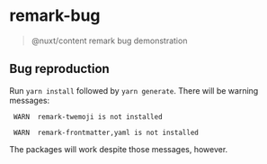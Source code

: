 # remark-bug

> @nuxt/content remark bug demonstration

## Bug reproduction

Run `yarn install` followed by `yarn generate`. There will be warning messages:
```
 WARN  remark-twemoji is not installed

 WARN  remark-frontmatter,yaml is not installed
```
The packages will work despite those messages, however.
